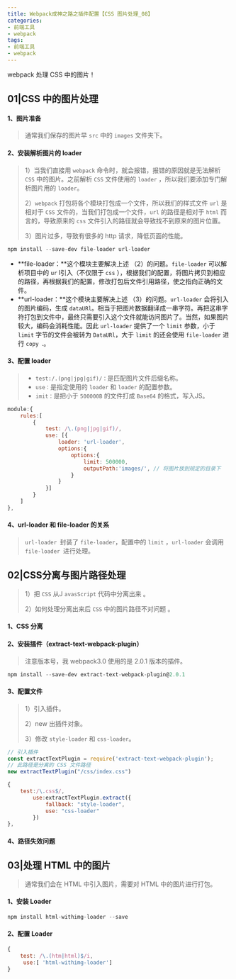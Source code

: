 ```yaml
---
title: Webpack成神之路之插件配置【CSS 图片处理_08】
categories:
- 前端工具
- webpack
tags:
- 前端工具
- webpack
---
```




webpack 处理 CSS 中的图片！

<!--more--> 



## 01|CSS 中的图片处理



#### 1、图片准备

> 通常我们保存的图片早 `src` 中的 `images` 文件夹下。



#### 2、安装解析图片的 loader

> 1）当我们直接用 `webpack` 命令时，就会报错，报错的原因就是无法解析 `CSS` 中的图片。之前解析 `CSS` 文件使用的 `loader` ，所以我们要添加专门解析图片用的 `loader`。
>
> 2）`webpack` 打包将各个模块打包成一个文件，所以我们的样式文件 `url` 是相对于 `CSS` 文件的，当我们打包成一个文件，`url`  的路径是相对于 `html` 而言的，导致原来的 `css` 文件引入的路径就会导致找不到原来的图片位置。
>
> 3）图片过多，导致有很多的 http 请求，降低页面的性能。

```javascript
npm install --save-dev file-loader url-loader
```

- **file-loader：**这个模块主要解决上述 （2）的问题。`file-loader` 可以解析项目中的 `ur` l引入（不仅限于 `css` ），根据我们的配置，将图片拷贝到相应的路径，再根据我们的配置，修改打包后文件引用路径，使之指向正确的文件。
- **url-loader：**这个模块主要解决上述 （3）的问题。`url-loader` 会将引入的图片编码，生成 `dataURl`。相当于把图片数据翻译成一串字符。再把这串字符打包到文件中，最终只需要引入这个文件就能访问图片了。当然，如果图片较大，编码会消耗性能。因此 `url-loader` 提供了一个 `limit` 参数，小于 `limit` 字节的文件会被转为 `DataURl`，大于 `limit` 的还会使用 `file-loader` 进行 `copy `.。



#### 3、配置 loader

> - `test:/.(png|jpg|gif)/：`是匹配图片文件后缀名称。
> - `use：`是指定使用的 `loader` 和 `loader` 的配置参数。
> - `imit：`是把小于 `500000B` 的文件打成 `Base64` 的格式，写入JS。

```javascript
module:{
    rules:[
        {
            test: /\.(png|jpg|gif)/,
            use: [{
                loader: 'url-loader',
                options:{
                    options:{
                        limit: 500000,
                        outputPath:'images/', // 将图片放到规定的目录下
                    }
                }
            }]
        } 
    ]
},
```



#### 4、url-loader 和 file-loader 的关系

> `url-loader `封装了 `file-loader`，配置中的 `limit` ，`url-loader` 会调用  `file-loader `进行处理。



## 02|CSS分离与图片路径处理

> 1）把 `CSS` 从J `avasScript` 代码中分离出来 。
>
> 2）如何处理分离出来后 `CSS` 中的图片路径不对问题 。



#### 1、CSS 分离

> 



#### 2、安装插件（extract-text-webpack-plugin）

> 注意版本号，我 webpack3.0 使用的是 2.0.1 版本的插件。

```javascript
npm install --save-dev extract-text-webpack-plugin@2.0.1
```



#### 3、配置文件

> 1）引入插件。
>
> 2）new 出插件对象。
>
> 3）修改 `style-loader` 和 `css-loader`。 

```javascript
// 引入插件
const extractTextPlugin = require('extract-text-webpack-plugin'); 
// 此路径是分离的 CSS 文件路径
new extractTextPlugin("/css/index.css")
```

```javascript
{
    test:/\.css$/,
        use:extractTextPlugin.extract({
            fallback: "style-loader",
            use: "css-loader"
        })
},
```



#### 4、路径失效问题





## 03|处理 HTML 中的图片

> 通常我们会在 HTML 中引入图片，需要对 HTML 中的图片进行打包。



#### 1、安装 Loader

```javascript
npm install html-withimg-loader --save
```



#### 2、配置 Loader

```javascript
{
    test: /\.(htm|html)$/i,
     use:[ 'html-withimg-loader'] 
}
```





